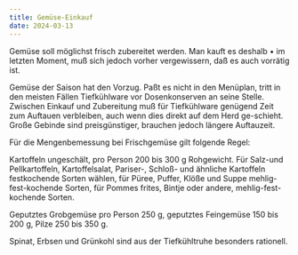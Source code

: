 ```yaml
---
title: Gemüse-Einkauf
date: 2024-03-13
---
```


Gemüse soll möglichst frisch zubereitet werden. Man kauft es deshalb • im letzten Moment, muß sich jedoch vorher vergewissern, daß es auch vorrätig ist.

Gemüse der Saison hat den Vorzug. Paßt es nicht in den Menüplan, tritt in den meisten Fällen Tiefkühlware vor Dosenkonserven an seine Stelle.
Zwischen Einkauf und Zubereitung muß für Tiefkühlware genügend Zeit zum Auftauen verbleiben, auch wenn dies direkt auf dem Herd ge-schieht. Große Gebinde sind preisgünstiger, brauchen jedoch längere Auftauzeit.

Für die Mengenbemessung bei Frischgemüse gilt folgende Regel:

Kartoffeln ungeschält, pro Person 200 bis 300 g Rohgewicht. Für Salz-und Pellkartoffeln, Kartoffelsalat, Pariser-, Schloß- und ähnliche Kartoffeln festkochende Sorten wählen, für Püree, Puffer, Klöße und Suppe mehlig-fest-kochende Sorten, für Pommes frites, Bintje oder andere, mehlig-fest-kochende Sorten.

Geputztes Grobgemüse pro Person 250 g, geputztes Feingemüse 150 bis 200 g, Pilze 250 bis 350 g.

Spinat, Erbsen und Grünkohl sind aus der Tiefkühltruhe besonders rationell.
